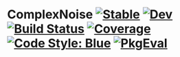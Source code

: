 # ComplexNoise [![Stable](https://img.shields.io/badge/docs-stable-blue.svg)](https://brian-sinquin.github.io/ComplexNoise.jl/stable/) [![Dev](https://img.shields.io/badge/docs-dev-blue.svg)](https://brian-sinquin.github.io/ComplexNoise.jl/dev/) [![Build Status](https://github.com/brian-sinquin/ComplexNoise.jl/actions/workflows/CI.yml/badge.svg?branch=master)](https://github.com/brian-sinquin/ComplexNoise.jl/actions/workflows/CI.yml?query=branch%3Amaster) [![Coverage](https://codecov.io/gh/brian-sinquin/ComplexNoise.jl/branch/master/graph/badge.svg)](https://codecov.io/gh/brian-sinquin/ComplexNoise.jl) [![Code Style: Blue](https://img.shields.io/badge/code%20style-blue-4495d1.svg)](https://github.com/invenia/BlueStyle) [![PkgEval](https://JuliaCI.github.io/NanosoldierReports/pkgeval_badges/C/ComplexNoise.svg)](https://JuliaCI.github.io/NanosoldierReports/pkgeval_badges/C/ComplexNoise.html)

